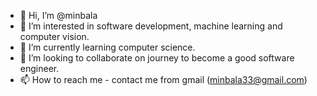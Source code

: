 - 👋 Hi, I’m @minbala
- 👀 I’m interested in software development, machine learning and computer vision.
- 🌱 I’m currently learning computer science.
- 💞️ I’m looking to collaborate on journey to become a good software engineer.
- 📫 How to reach me - contact me from gmail (minbala33@gmail.com)


<!---
minbala/minbala is a ✨ special ✨ repository because its `README.md` (this file) appears on your GitHub profile.
You can click the Preview link to take a look at your changes.
--->
